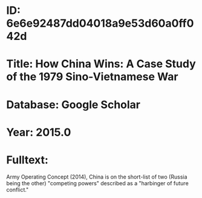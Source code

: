 # ID: 6e6e92487dd04018a9e53d60a0ff042d
# Title: How China Wins: A Case Study of the 1979 Sino-Vietnamese War
# Database: Google Scholar
# Year: 2015.0
# Fulltext:
Army Operating Concept (2014), China is on the short-list of two (Russia being the other) "competing powers" described as a "harbinger of future conflict."